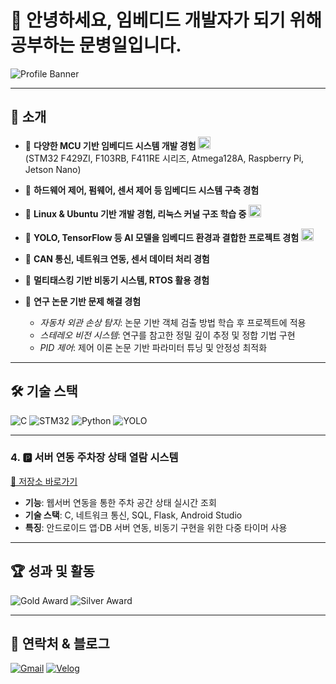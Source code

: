 # 👋 안녕하세요, 임베디드 개발자가 되기 위해 공부하는 문병일입니다.

![Profile Banner](https://capsule-render.vercel.app/api?type=waving&color=0:0f2027,100:2c5364&height=200&text=Welcome%20to%20My%20GitHub&fontSize=40&fontColor=ffffff)

---

## 🚀 소개
- 💾 **다양한 MCU 기반 임베디드 시스템 개발 경험** <img src="https://cdn-icons-png.flaticon.com/512/2103/2103626.png" width="20"/>  
  (STM32 F429ZI, F103RB, F411RE 시리즈, Atmega128A, Raspberry Pi, Jetson Nano)  

- 🔧 **하드웨어 제어, 펌웨어, 센서 제어 등 임베디드 시스템 구축 경험**

- 🐧 **Linux & Ubuntu 기반 개발 경험, 리눅스 커널 구조 학습 중** <img src="https://cdn-icons-png.flaticon.com/512/518/518713.png" width="20"/>  

- 🧠 **YOLO, TensorFlow 등 AI 모델을 임베디드 환경과 결합한 프로젝트 경험** <img src="https://cdn-icons-png.flaticon.com/512/1088/1088537.png" width="20"/>  

- 📡 **CAN 통신, 네트워크 연동, 센서 데이터 처리 경험**

- 🌱 **멀티태스킹 기반 비동기 시스템, RTOS 활용 경험**

- 📖 **연구 논문 기반 문제 해결 경험**  
  - *자동차 외관 손상 탐지*: 논문 기반 객체 검출 방법 학습 후 프로젝트에 적용  
  - *스테레오 비전 시스템*: 연구를 참고한 정밀 깊이 추정 및 정합 기법 구현  
  - *PID 제어*: 제어 이론 논문 기반 파라미터 튜닝 및 안정성 최적화  

---

## 🛠 기술 스택
![C](https://img.shields.io/badge/C-00599C?style=flat&logo=c&logoColor=white)
![STM32](https://img.shields.io/badge/STM32-03234B?style=flat&logo=stmicroelectronics&logoColor=white)
![Python](https://img.shields.io/badge/Python-3776AB?style=flat&logo=python&logoColor=white)
![YOLO](https://img.shields.io/badge/YOLO-FF6F00?style=flat&logo=ai&logoC)

---

### 4. 🅿️ 서버 연동 주차장 상태 열람 시스템  
[🔗 저장소 바로가기](https://github.com/david1597-embedded/parkinglot_project)  
- **기능**: 웹서버 연동을 통한 주차 공간 상태 실시간 조회  
- **기술 스택**: C, 네트워크 통신, SQL, Flask, Android Studio  
- **특징**: 안드로이드 앱·DB 서버 연동, 비동기 구현을 위한 다중 타이머 사용

---

## 🏆 성과 및 활동
![Gold Award](https://img.shields.io/badge/졸업%20프로젝트-금상-FFD700?style=for-the-badge&logo=medal&logoColor=white)
![Silver Award](https://img.shields.io/badge/Intel%20Edge%20AI%20SW%20아카데미%20프로젝트-은상-C0C0C0?style=for-the-badge&logo=intel&logoColor=white)

---

## 🔗 연락처 & 블로그
[![Gmail](https://img.shields.io/badge/Gmail-D14836?style=flat&logo=gmail&logoColor=white)](mailto:kkhyun3131@gmail.com)
[![Velog](https://img.shields.io/badge/Velog-20C997?style=flat&logo=velog&logoColor=white)](https://velog.io/@david1597/posts)


